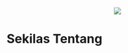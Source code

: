 <h1 align="center"><img src="https://upload.wikimedia.org/wikipedia/en/0/0f/MediaWiki_logo_reworked_embroidery.jpg"></h1>

# Sekilas Tentang
